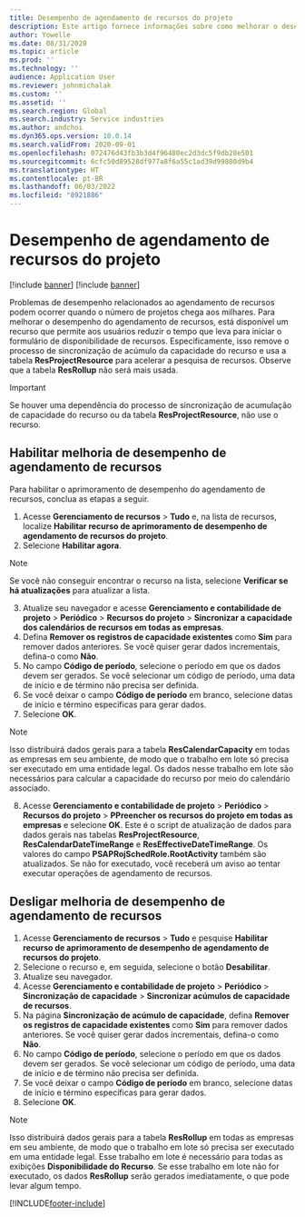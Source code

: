 ```yaml
---
title: Desempenho de agendamento de recursos do projeto
description: Este artigo fornece informações sobre como melhorar o desempenho do planejamento de recursos para um grande número de projetos.
author: Yowelle
ms.date: 08/31/2020
ms.topic: article
ms.prod: ''
ms.technology: ''
audience: Application User
ms.reviewer: johnmichalak
ms.custom: ''
ms.assetid: ''
ms.search.region: Global
ms.search.industry: Service industries
ms.author: andchoi
ms.dyn365.ops.version: 10.0.14
ms.search.validFrom: 2020-09-01
ms.openlocfilehash: 072476d43fb3b3d4f96480ec2d3dc5f9db28e501
ms.sourcegitcommit: 6cfc50d89528df977a8f6a55c1ad39d99800d9b4
ms.translationtype: HT
ms.contentlocale: pt-BR
ms.lasthandoff: 06/03/2022
ms.locfileid: "8921886"
---
```

# <a name="project-resource-scheduling-performance"></a>Desempenho de agendamento de recursos do projeto

[!include [banner](../includes/banner.md)]
[!include [banner](../includes/preview-banner.md)]


Problemas de desempenho relacionados ao agendamento de recursos podem ocorrer quando o número de projetos chega aos milhares. Para melhorar o desempenho do agendamento de recursos, está disponível um recurso que permite aos usuários reduzir o tempo que leva para iniciar o formulário de disponibilidade de recursos. Especificamente, isso remove o processo de sincronização de acúmulo da capacidade do recurso e usa a tabela **ResProjectResource** para acelerar a pesquisa de recursos. Observe que a tabela **ResRollup** não será mais usada.

> [!IMPORTANT]
> Se houver uma dependência do processo de sincronização de acumulação de capacidade do recurso ou da tabela **ResProjectResource**, não use o recurso.

## <a name="enable-resource-scheduling-performance-enhancement"></a>Habilitar melhoria de desempenho de agendamento de recursos
Para habilitar o aprimoramento de desempenho do agendamento de recursos, conclua as etapas a seguir.

1. Acesse **Gerenciamento de recursos** > **Tudo** e, na lista de recursos, localize **Habilitar recurso de aprimoramento de desempenho de agendamento de recursos do projeto**.
2. Selecione **Habilitar agora**.

> [!NOTE]
> Se você não conseguir encontrar o recurso na lista, selecione **Verificar se há atualizações** para atualizar a lista.

3. Atualize seu navegador e acesse **Gerenciamento e contabilidade de projeto** > **Periódico** > **Recursos do projeto** > **Sincronizar a capacidade dos calendários de recursos em todas as empresas**.
4. Defina **Remover os registros de capacidade existentes** como **Sim** para remover dados anteriores. Se você quiser gerar dados incrementais, defina-o como **Não**.
5. No campo **Código de período**, selecione o período em que os dados devem ser gerados. Se você selecionar um código de período, uma data de início e de término não precisa ser definida.
6. Se você deixar o campo **Código de período** em branco, selecione datas de início e término específicas para gerar dados.
7. Selecione **OK**.

 > [!NOTE]
 > Isso distribuirá dados gerais para a tabela **ResCalendarCapacity** em todas as empresas em seu ambiente, de modo que o trabalho em lote só precisa ser executado em uma entidade legal. Os dados nesse trabalho em lote são necessários para calcular a capacidade do recurso por meio do calendário associado.

8. Acesse **Gerenciamento e contabilidade de projeto** > **Periódico** > **Recursos do projeto** > **PPreencher os recursos do projeto em todas as empresas** e selecione **OK**. Este é o script de atualização de dados para dados gerais nas tabelas **ResProjectResource**, **ResCalendarDateTimeRange** e **ResEffectiveDateTimeRange**. Os valores do campo **PSAPRojSchedRole.RootActivity** também são atualizados. Se não for executado, você receberá um aviso ao tentar executar operações de agendamento de recursos.
 
## <a name="turn-off-resource-scheduling-performance-enhancement"></a>Desligar melhoria de desempenho de agendamento de recursos

1. Acesse **Gerenciamento de recursos** > **Tudo** e pesquise **Habilitar recurso de aprimoramento de desempenho de agendamento de recursos do projeto**.
2. Selecione o recurso e, em seguida, selecione o botão **Desabilitar**.
3. Atualize seu navegador.
4. Acesse **Gerenciamento e contabilidade de projeto** > **Periódico** > **Sincronização de capacidade** > **Sincronizar acúmulos de capacidade de recursos**.
5. Na página **Sincronização de acúmulo de capacidade**, defina **Remover os registros de capacidade existentes** como **Sim** para remover dados anteriores. Se você quiser gerar dados incrementais, defina-o como **Não**.
6. No campo **Código de período**, selecione o período em que os dados devem ser gerados. Se você selecionar um código de período, uma data de início e de término não precisa ser definida.
7. Se você deixar o campo **Código de período** em branco, selecione datas de início e término específicas para gerar dados.
8. Selecione **OK**.

> [!NOTE]
> Isso distribuirá dados gerais para a tabela **ResRollup** em todas as empresas em seu ambiente, de modo que o trabalho em lote só precisa ser executado em uma entidade legal. Esse trabalho em lote é necessário para todas as exibições **Disponibilidade do Recurso**. Se esse trabalho em lote não for executado, os dados **ResRollup** serão gerados imediatamente, o que pode levar algum tempo.


[!INCLUDE[footer-include](../includes/footer-banner.md)]